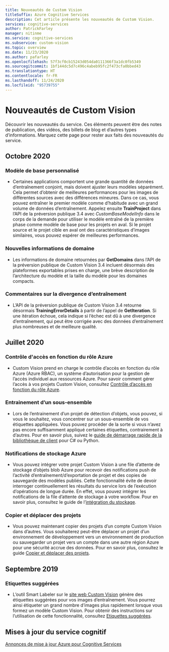 ```yaml
---
title: Nouveautés de Custom Vision
titleSuffix: Azure Cognitive Services
description: Cet article présente les nouveautés de Custom Vision.
services: cognitive-services
author: PatrickFarley
manager: nitinme
ms.service: cognitive-services
ms.subservice: custom-vision
ms.topic: overview
ms.date: 11/23/2020
ms.author: pafarley
ms.openlocfilehash: 57f3cf0cb15243d054da0111366f3a1dc0fb5349
ms.sourcegitcommit: 1bf144dc5d7c496c4abeb95fc2f473cfa0bbed43
ms.translationtype: HT
ms.contentlocale: fr-FR
ms.lasthandoff: 11/24/2020
ms.locfileid: "95739755"
---
```

# <a name="whats-new-in-custom-vision"></a>Nouveautés de Custom Vision

Découvrir les nouveautés du service. Ces éléments peuvent être des notes de publication, des vidéos, des billets de blog et d’autres types d’informations. Marquez cette page pour rester aux faits des nouveautés du service.


## <a name="october-2020"></a>Octobre 2020 

### <a name="custom-base-model"></a>Modèle de base personnalisé

- Certaines applications comportent une grande quantité de données d’entraînement conjoint, mais doivent ajuster leurs modèles séparément. Cela permet d’obtenir de meilleures performances pour les images de différentes sources avec des différences mineures. Dans ce cas, vous pouvez entraîner le premier modèle comme d’habitude avec un grand volume de données d’entraînement. Appelez ensuite **TrainProject** dans l’API de la préversion publique 3.4 avec _CustomBaseModelInfo_ dans le corps de la demande pour utiliser le modèle entraîné de la première phase comme modèle de base pour les projets en aval. Si le projet source et le projet cible en aval ont des caractéristiques d’images similaires, vous pouvez espérer de meilleures performances. 

### <a name="new-domain-information"></a>Nouvelles informations de domaine

- Les informations de domaine retournées par **GetDomains** dans l’API de la préversion publique de Custom Vision 3.4 incluent désormais des plateformes exportables prises en charge, une brève description de l’architecture du modèle et la taille du modèle pour les domaines compacts.

### <a name="training-divergence-feedback"></a>Commentaires sur la divergence d’entraînement

- L’API de la préversion publique de Custom Vision 3.4 retourne désormais **TrainingErrorDetails** à partir de l’appel de **GetIteration**. Si une itération échoue, cela indique si l’échec est dû à une divergence d’entraînement, qui peut être corrigée avec des données d’entraînement plus nombreuses et de meilleure qualité.

## <a name="july-2020"></a>Juillet 2020

### <a name="azure-role-based-access-control"></a>Contrôle d'accès en fonction du rôle Azure

* Custom Vision prend en charge le contrôle d’accès en fonction du rôle Azure (Azure RBAC), un système d’autorisation pour la gestion de l’accès individuel aux ressources Azure. Pour savoir comment gérer l’accès à vos projets Custom Vision, consultez [Contrôle d’accès en fonction du rôle Azure](./role-based-access-control.md).

### <a name="subset-training"></a>Entrainement d’un sous-ensemble

* Lors de l’entrainement d’un projet de détection d’objets, vous pouvez, si vous le souhaitez, vous concentrer sur un sous-ensemble de vos étiquettes appliquées. Vous pouvez procéder de la sorte si vous n’avez pas encore suffisamment appliqué certaines étiquettes, contrairement à d’autres. Pour en savoir plus, suivez le [guide de démarrage rapide de la bibliothèque de client](./quickstarts/object-detection.md) pour C# ou Python.

### <a name="azure-storage-notifications"></a>Notifications de stockage Azure

* Vous pouvez intégrer votre projet Custom Vision à une file d’attente de stockage d’objets blob Azure pour recevoir des notifications push de l’activité d’entraînement/d’exportation de projet et des copies de sauvegarde des modèles publiés. Cette fonctionnalité évite de devoir interroger continuellement les résultats du service lors de l’exécution d’opérations de longue durée. En effet, vous pouvez intégrer les notifications de la file d’attente de stockage à votre workflow. Pour en savoir plus, consultez le guide de l’[intégration du stockage](./storage-integration.md).

### <a name="copy-and-move-projects"></a>Copier et déplacer des projets

* Vous pouvez maintenant copier des projets d’un compte Custom Vision dans d’autres. Vous souhaiterez peut-être déplacer un projet d’un environnement de développement vers un environnement de production ou sauvegarder un projet vers un compte dans une autre région Azure pour une sécurité accrue des données. Pour en savoir plus, consultez le guide [Copier et déplacer des projets](./copy-move-projects.md).

## <a name="september-2019"></a>Septembre 2019

### <a name="suggested-tags"></a>Etiquettes suggérées

* L’outil Smart Labeler sur le [site web Custom Vision](https://www.customvision.ai/) génère des étiquettes suggérées pour vos images d’entraînement. Vous pourrez ainsi étiqueter un grand nombre d’images plus rapidement lorsque vous formez un modèle Custom Vision. Pour obtenir des instructions sur l’utilisation de cette fonctionnalité, consultez [Etiquettes suggérées](./suggested-tags.md).

## <a name="cognitive-service-updates"></a>Mises à jour du service cognitif

[Annonces de mise à jour Azure pour Cognitive Services](https://azure.microsoft.com/updates/?product=cognitive-services)